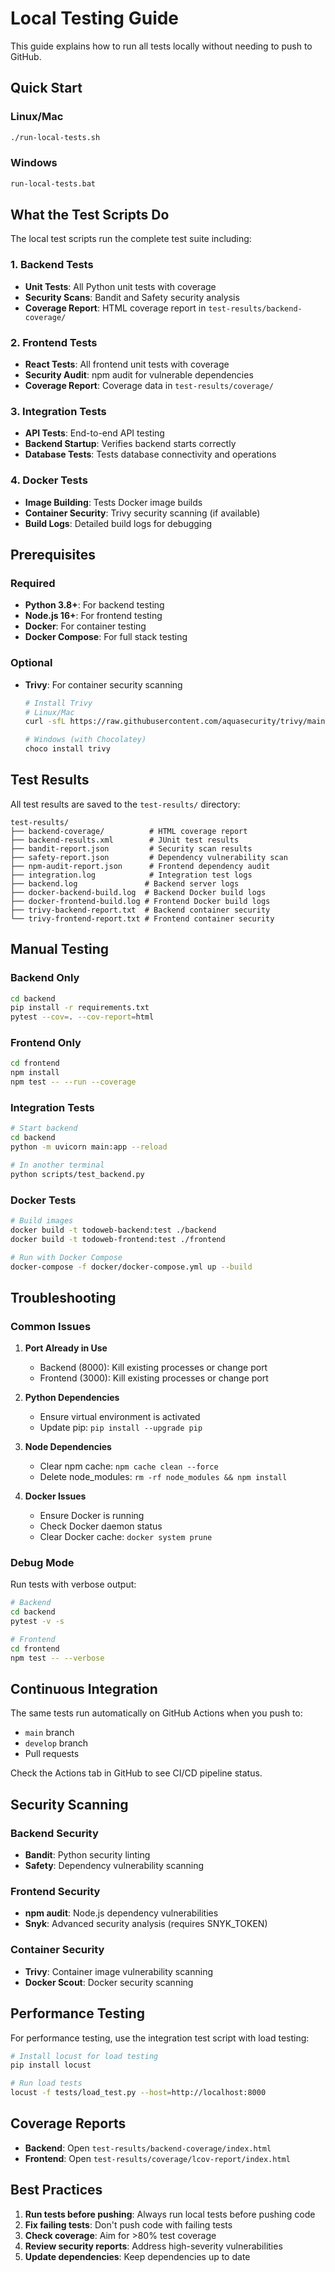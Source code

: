 # Local Testing Guide

This guide explains how to run all tests locally without needing to push to GitHub.

## Quick Start

### Linux/Mac
```bash
./run-local-tests.sh
```

### Windows
```cmd
run-local-tests.bat
```

## What the Test Scripts Do

The local test scripts run the complete test suite including:

### 1. Backend Tests
- **Unit Tests**: All Python unit tests with coverage
- **Security Scans**: Bandit and Safety security analysis
- **Coverage Report**: HTML coverage report in `test-results/backend-coverage/`

### 2. Frontend Tests
- **React Tests**: All frontend unit tests with coverage
- **Security Audit**: npm audit for vulnerable dependencies
- **Coverage Report**: Coverage data in `test-results/coverage/`

### 3. Integration Tests
- **API Tests**: End-to-end API testing
- **Backend Startup**: Verifies backend starts correctly
- **Database Tests**: Tests database connectivity and operations

### 4. Docker Tests
- **Image Building**: Tests Docker image builds
- **Container Security**: Trivy security scanning (if available)
- **Build Logs**: Detailed build logs for debugging

## Prerequisites

### Required
- **Python 3.8+**: For backend testing
- **Node.js 16+**: For frontend testing
- **Docker**: For container testing
- **Docker Compose**: For full stack testing

### Optional
- **Trivy**: For container security scanning
  ```bash
  # Install Trivy
  # Linux/Mac
  curl -sfL https://raw.githubusercontent.com/aquasecurity/trivy/main/contrib/install.sh | sh -s -- -b /usr/local/bin
  
  # Windows (with Chocolatey)
  choco install trivy
  ```

## Test Results

All test results are saved to the `test-results/` directory:

```
test-results/
├── backend-coverage/          # HTML coverage report
├── backend-results.xml        # JUnit test results
├── bandit-report.json         # Security scan results
├── safety-report.json         # Dependency vulnerability scan
├── npm-audit-report.json      # Frontend dependency audit
├── integration.log            # Integration test logs
├── backend.log               # Backend server logs
├── docker-backend-build.log  # Backend Docker build logs
├── docker-frontend-build.log # Frontend Docker build logs
├── trivy-backend-report.txt  # Backend container security
└── trivy-frontend-report.txt # Frontend container security
```

## Manual Testing

### Backend Only
```bash
cd backend
pip install -r requirements.txt
pytest --cov=. --cov-report=html
```

### Frontend Only
```bash
cd frontend
npm install
npm test -- --run --coverage
```

### Integration Tests
```bash
# Start backend
cd backend
python -m uvicorn main:app --reload

# In another terminal
python scripts/test_backend.py
```

### Docker Tests
```bash
# Build images
docker build -t todoweb-backend:test ./backend
docker build -t todoweb-frontend:test ./frontend

# Run with Docker Compose
docker-compose -f docker/docker-compose.yml up --build
```

## Troubleshooting

### Common Issues

1. **Port Already in Use**
   - Backend (8000): Kill existing processes or change port
   - Frontend (3000): Kill existing processes or change port

2. **Python Dependencies**
   - Ensure virtual environment is activated
   - Update pip: `pip install --upgrade pip`

3. **Node Dependencies**
   - Clear npm cache: `npm cache clean --force`
   - Delete node_modules: `rm -rf node_modules && npm install`

4. **Docker Issues**
   - Ensure Docker is running
   - Check Docker daemon status
   - Clear Docker cache: `docker system prune`

### Debug Mode

Run tests with verbose output:
```bash
# Backend
cd backend
pytest -v -s

# Frontend
cd frontend
npm test -- --verbose
```

## Continuous Integration

The same tests run automatically on GitHub Actions when you push to:
- `main` branch
- `develop` branch
- Pull requests

Check the Actions tab in GitHub to see CI/CD pipeline status.

## Security Scanning

### Backend Security
- **Bandit**: Python security linting
- **Safety**: Dependency vulnerability scanning

### Frontend Security
- **npm audit**: Node.js dependency vulnerabilities
- **Snyk**: Advanced security analysis (requires SNYK_TOKEN)

### Container Security
- **Trivy**: Container image vulnerability scanning
- **Docker Scout**: Docker security scanning

## Performance Testing

For performance testing, use the integration test script with load testing:

```bash
# Install locust for load testing
pip install locust

# Run load tests
locust -f tests/load_test.py --host=http://localhost:8000
```

## Coverage Reports

- **Backend**: Open `test-results/backend-coverage/index.html`
- **Frontend**: Open `test-results/coverage/lcov-report/index.html`

## Best Practices

1. **Run tests before pushing**: Always run local tests before pushing code
2. **Fix failing tests**: Don't push code with failing tests
3. **Check coverage**: Aim for >80% test coverage
4. **Review security reports**: Address high-severity vulnerabilities
5. **Update dependencies**: Keep dependencies up to date

